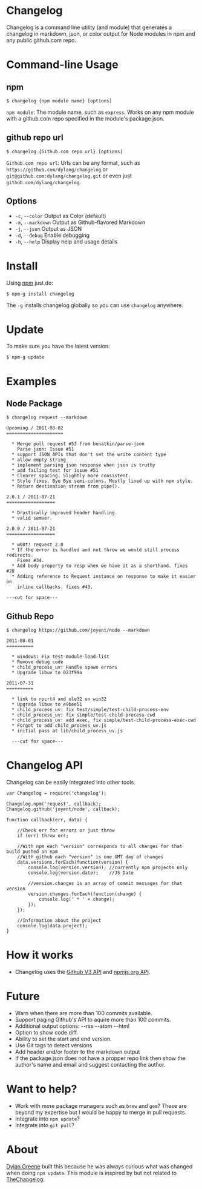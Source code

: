 Changelog
=========

Changelog is a command line utility (and module) that generates a changelog in markdown, json, or color output for Node modules in npm and any public github.com repo.

Command-line Usage
==================

npm
---

    $ changelog {npm module name} [options]

`npm module`: The module name, such as `express`.  Works on any npm module with a github.com repo specified in the module's package.json.

github repo url
---------------

    $ changelog {Github.com repo url} [options]

`Github.com repo url`: Urls can be any format, such as `https://github.com/dylang/changelog` or `git@github.com:dylang/changelog.git` or even just `github.com/dylang/changelog`.

Options
-------

 * `-c`, `--color`            Output as Color (default)
 * `-m`, `--markdown`         Output as Github-flavored Markdown
 * `-j`, `--json`             Output as JSON
 * `-d`, `--debug`            Enable debugging
 * `-h`, `--help`             Display help and usage details

Install
=======

Using [npm](http://npmjs.org) just do:

    $ npm-g install changelog

The `-g` installs changelog globally so you can use `changelog` anywhere.

Update
======

To make sure you have the latest version:

    $ npm-g update

Examples
========

Node Package
------------

    $ changelog request --markdown

    Upcoming / 2011-08-02
    =====================

      * Merge pull request #53 from benatkin/parse-json
        Parse json: Issue #51
      * support JSON APIs that don't set the write content type
      * allow empty string
      * implement parsing json response when json is truthy
      * add failing test for issue #51
      * Clearer spacing. Slightly more consistent.
      * Style fixes. Bye Bye semi-colons. Mostly lined up with npm style.
      * Return destination stream from pipe().

    2.0.1 / 2011-07-21
    ==================

      * Drastically improved header handling.
      * valid semver.

    2.0.0 / 2011-07-21
    ==================

      * w00t! request 2.0
      * If the error is handled and not throw we would still process redirects.
        Fixes #34.
      * Add body property to resp when we have it as a shorthand. fixes #28
      * Adding reference to Request instance on response to make it easier on
        inline callbacks. fixes #43.

    ---cut for space---

Github Repo
-----------

    $ changelog https://github.com/joyent/node --markdown

    2011-08-01
    ==========

      * windows: Fix test-module-load-list
      * Remove debug code
      * child_process_uv: Handle spawn errors
      * Upgrade libuv to 023f99a

    2011-07-31
    ==========

      * link to rpcrt4 and ole32 on win32
      * Upgrade libuv to e9bee51
      * child_process_uv: fix test/simple/test-child-process-env
      * child_process_uv: fix simple/test-child-process-cwd
      * child_process_uv: add exec, fix simple/test-child-process-exec-cwd
      * Forgot to add child_process_uv.js
      * initial pass at lib/child_process_uv.js

      ---cut for space---

Changelog API
=============

Changelog can be easily integrated into other tools.

    var Changelog = require('changelog');

    Changelog.npm('request', callback);
    Changelog.github('joyent/node', callback);

    function callback(err, data) {

        //Check err for errors or just throw
        if (err) throw err;

        //With npm each "version" corresponds to all changes for that build pushed on npm
        //With github each "version" is one GMT day of changes
        data.versions.forEach(function(version) {
            console.log(version.version); //currently npm projects only
            console.log(version.date);    //JS Date

            //version.changes is an array of commit messages for that version
            version.changes.forEach(function(change) {
                console.log(' * ' + change);
            });
        });

        //Information about the project
        console.log(data.project);
    }


How it works
============

 * Changelog uses the [Github V3 API](http://developer.github.com/) and [npmjs.org API](http://search.npmjs.org/).

Future
======

 * Warn when there are more than 100 commits available.
 * Support paging Github's API to aquire more than 100 commits.
 * Additional output options: --rss --atom --html
 * Option to show code diff.
 * Ability to set the start and end version.
 * Use Git tags to detect versions
 * Add header and/or footer to the markdown output
 * If the package.json does not have a propper repo link then show the author's name and email and suggest contacting the author.

Want to help?
=============

 * Work with more package managers such as `brew` and `gem`?  These are beyond my expertise but I would be happy to merge in pull requests.
 * Integrate into `npm update`?
 * Integrate into `git pull`?

About
=====

[Dylan Greene](http://github.com/dylang) built this because he was always curious what was changed when doing `npm update`.
This module is inspired by but not related to [TheChangelog](http://thechangelog.com/).